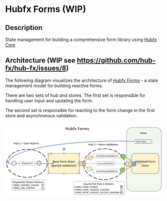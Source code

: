# Hubfx Forms (WIP)

## Description

State management for building a comprehensive form library using [Hubfx Core](https://github.com/hub-fx/hub-fx/tree/main/packages/core)

## Architecture (WIP see https://github.com/hub-fx/hub-fx/issues/8)

The following diagram visualizes the architecture of [Hubfx Forms](https://github.com/hub-fx/hub-fx/tree/main/packages/forms) - a state management model for building reactive forms.

There are two sets of hub and stores. The first set is responsible for handling user input and updating the form.

The second set is responsible for reacting to the form change in the first store and asynchronous validation.

![Hubfx architecture](https://raw.githubusercontent.com/hub-fx/hub-fx/main/documentation/Slide10HubfxForms.jpg)